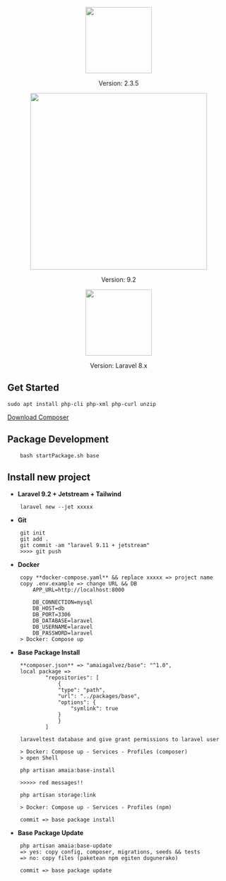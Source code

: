 <p align="center"><a href="https://getcomposer.org/" target="_blank" title="Composer"><img src="https://getcomposer.org/img/logo-composer-transparent5.png" width="150"></a></p>

<p align="center">
Version: 2.3.5
</p>

<p align="center"><a href="https://laravel.com" target="_blank" title="Laravel"><img src="https://raw.githubusercontent.com/laravel/art/master/logo-lockup/5%20SVG/2%20CMYK/1%20Full%20Color/laravel-logolockup-cmyk-red.svg" width="400"></a></p>

<p align="center">
Version: 9.2
</p>

<p align="center"><a href="https://laravelpackage.com/" target="_blank" title="Laravel Package Development"><img src="https://laravelpackage.com/laravel-package-logo.png" width="150"></a></p>

<p align="center">
Version: Laravel 8.x
</p>

## Get Started

```
sudo apt install php-cli php-xml php-curl unzip
```
<a href="https://getcomposer.org/download/">Download Composer</a>  

## Package Development
```
    bash startPackage.sh base
```

## Install new project

- **Laravel 9.2 + Jetstream + Tailwind**
```
    laravel new --jet xxxxx
```

- **Git**
```
    git init
    git add .
    git commit -am "laravel 9.11 + jetstream"
    >>>> git push
```

- **Docker**
```
    copy **docker-compose.yaml** && replace xxxxx => project name
    copy .env.example => change URL && DB
        APP_URL=http://localhost:8000

        DB_CONNECTION=mysql
        DB_HOST=db
        DB_PORT=3306
        DB_DATABASE=laravel
        DB_USERNAME=laravel
        DB_PASSWORD=laravel
    > Docker: Compose up
```

- **Base Package Install**
```
    **composer.json** => "amaiagalvez/base": "^1.0", 
    local package =>
            "repositories": [
                {
                "type": "path",
                "url": "../packages/base",
                "options": {
                    "symlink": true
                }
                }
            ]    
 
    laraveltest database and give grant permissions to laravel user

    > Docker: Compose up - Services - Profiles (composer) 
    > open Shell

    php artisan amaia:base-install

    >>>>> red messages!!

    php artisan storage:link
    
    > Docker: Compose up - Services - Profiles (npm) 

    commit => base package install   

```

- **Base Package Update**

```
    php artisan amaia:base-update
    => yes: copy config, composer, migrations, seeds && tests
    => no: copy files (paketean npm egiten dugunerako)
    
    commit => base package update 

```